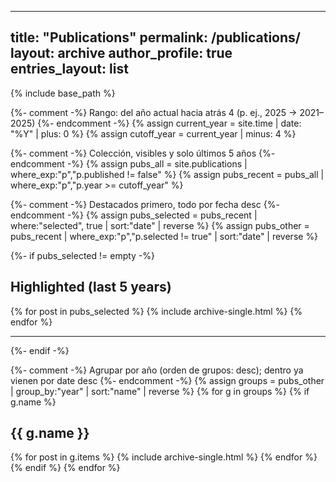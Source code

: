 ----
title: "Publications"
permalink: /publications/
layout: archive
author_profile: true
entries_layout: list
---

{% include base_path %}

{%- comment -%} Rango: del año actual hacia atrás 4 (p. ej., 2025 → 2021–2025) {%- endcomment -%}
{% assign current_year = site.time | date: "%Y" | plus: 0 %}
{% assign cutoff_year  = current_year | minus: 4 %}

{%- comment -%} Colección, visibles y solo últimos 5 años {%- endcomment -%}
{% assign pubs_all    = site.publications | where_exp:"p","p.published != false" %}
{% assign pubs_recent = pubs_all | where_exp:"p","p.year >= cutoff_year" %}

{%- comment -%} Destacados primero, todo por fecha desc {%- endcomment -%}
{% assign pubs_selected = pubs_recent | where:"selected", true | sort:"date" | reverse %}
{% assign pubs_other    = pubs_recent | where_exp:"p","p.selected != true" | sort:"date" | reverse %}

{%- if pubs_selected != empty -%}
<h2>Highlighted (last 5 years)</h2>
{% for post in pubs_selected %}
  {% include archive-single.html %}
{% endfor %}
<hr/>
{%- endif -%}

{%- comment -%} Agrupar por año (orden de grupos: desc); dentro ya vienen por date desc {%- endcomment -%}
{% assign groups = pubs_other | group_by:"year" | sort:"name" | reverse %}
{% for g in groups %}
  {% if g.name %}
  <h2 id="y{{ g.name }}">{{ g.name }}</h2>
    {% for post in g.items %}
      {% include archive-single.html %}
    {% endfor %}
  {% endif %}
{% endfor %}
